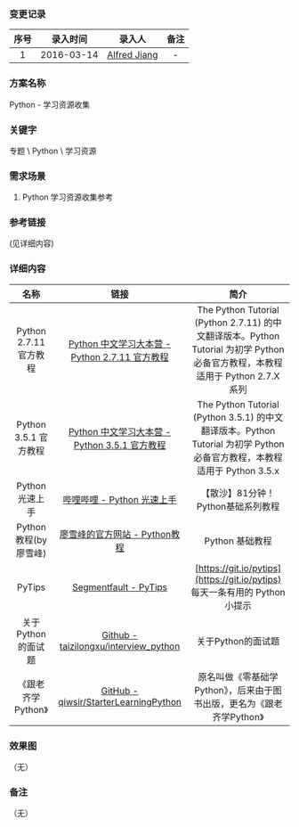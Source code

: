 ### 变更记录

| 序号 | 录入时间 | 录入人 | 备注 |
|:--------:|:--------:|:--------:|:--------:|
| 1 | 2016-03-14 | [Alfred Jiang](https://github.com/viktyz) | - |

### 方案名称

Python - 学习资源收集

### 关键字

专题 \ Python \ 学习资源

### 需求场景

1. Python 学习资源收集参考

### 参考链接
(见详细内容)

### 详细内容

| 名称 | 链接 | 简介 |
|:--------:|:--------:|:--------:|
| Python 2.7.11 官方教程 | [Python 中文学习大本营 - Python 2.7.11 官方教程](http://www.pythondoc.com/pythontutorial27/index.html) | The Python Tutorial (Python 2.7.11) 的中文翻译版本。Python Tutorial 为初学 Python 必备官方教程，本教程适用于 Python 2.7.X 系列 |
| Python 3.5.1 官方教程 | [Python 中文学习大本营 - Python 3.5.1 官方教程](http://www.pythondoc.com/pythontutorial3/index.html) | The Python Tutorial (Python 3.5.1) 的中文翻译版本。Python Tutorial 为初学 Python 必备官方教程，本教程适用于 Python 3.5.x |
| Python 光速上手 | [哔哩哔哩 - Python 光速上手](http://www.bilibili.com/video/av4404866/index_1.html) | 【散沙】81分钟！Python基础系列教程 |
| Python 教程(by 廖雪峰) | [廖雪峰的官方网站 - Python教程](http://www.liaoxuefeng.com/wiki/0014316089557264a6b348958f449949df42a6d3a2e542c000) | Python 基础教程 |
| PyTips | [Segmentfault - PyTips](https://segmentfault.com/blog/rainy) | [https://git.io/pytips](https://git.io/pytips) 每天一条有用的 Python 小提示 |
| 关于Python的面试题 | [Github - taizilongxu/interview_python](https://github.com/taizilongxu/interview_python) | 关于Python的面试题 |
|《跟老齐学Python》| [GitHub - qiwsir/StarterLearningPython](https://github.com/qiwsir/StarterLearningPython) | 原名叫做《零基础学Python》，后来由于图书出版，更名为《跟老齐学Python》 |

### 效果图
（无）

### 备注
（无）

